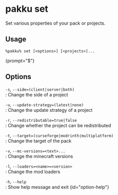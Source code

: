 # pakku set

Set various properties of your pack or projects.

## Usage

<snippet id="snippet-cmd">

```
%pakku% set [<options>] [<projects>]...
```
{prompt="$"}

</snippet>

## Options

<snippet id="snippet-options">

`-s`, `--side=(client|server|both)`                   
: Change the side of a project

`-u`, `--update-strategy=(latest|none)`               
: Change the update strategy of a project

`-r`, `--redistributable=true|false`                  
: Change whether the project can be redistributed

`-t`, `--target=(curseforge|modrinth|multiplatform)`  
: Change the target of the pack

`-v`, `--mc-versions=<text>...`                       
: Change the minecraft versions

`-l`, `--loaders=<name>=<version>`                           
: Change the mod loaders

`-h`, `--help`                                        
: Show help message and exit
{id="option-help"}

</snippet>